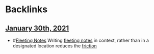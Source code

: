 
# Backlinks
## [January 30th, 2021](<January 30th, 2021.md>)
- #[Fleeting Notes](<Fleeting Notes.md>) Writing [fleeting notes](<fleeting notes.md>) in context, rather than in a designated location reduces the [friction](<friction.md>)

